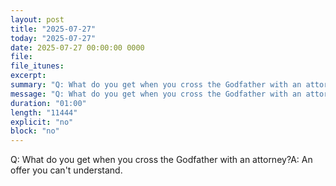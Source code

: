 ```yaml
---
layout: post
title: "2025-07-27"
today: "2025-07-27"
date: 2025-07-27 00:00:00 0000
file:
file_itunes:
excerpt:
summary: "Q: What do you get when you cross the Godfather with an attorney?A: An offer you can't understand."
message: "Q: What do you get when you cross the Godfather with an attorney?A: An offer you can't understand."
duration: "01:00"
length: "11444"
explicit: "no"
block: "no"
---
```

Q: What do you get when you cross the Godfather with an attorney?A: An offer you can't understand.

